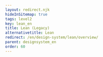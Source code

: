 ```yaml
---
layout: redirect.njk
hideInSitemap: true
tags: level2
key: lean_en
title: Lean (Legacy)
alternativetitle: Lean
redirect: /en/design-system/lean/overview/
parent: designsystem_en
order: 60
---
```

